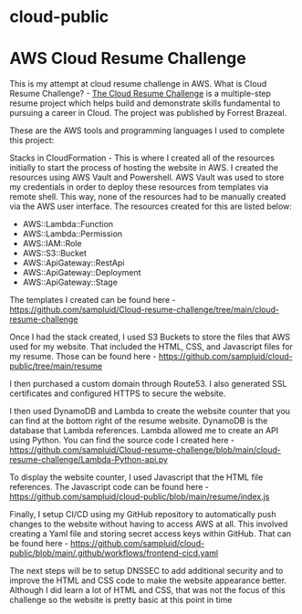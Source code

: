 # cloud-public
# AWS Cloud Resume Challenge

This is my attempt at cloud resume challenge in AWS.
What is Cloud Resume Challenge? - [The Cloud Resume Challenge](https://cloudresumechallenge.dev/) is a multiple-step resume project which helps build and demonstrate skills fundamental to pursuing a career in Cloud. The project was published by Forrest Brazeal.


These are the AWS tools and programming languages I used to complete this project:

Stacks in CloudFormation - This is where I created all of the resources initially to start the process of hosting the website in AWS. I created the resources using AWS Vault and Powershell. AWS Vault was used to store my credentials in order to deploy these resources from templates via remote shell. This way, none of the resources had to be manually created via the AWS user interface. The resources created for this are listed below:

- AWS::Lambda::Function
- AWS::Lambda::Permission
- AWS::IAM::Role
- AWS::S3::Bucket
- AWS::ApiGateway::RestApi
- AWS::ApiGateway::Deployment
- AWS::ApiGateway::Stage

The templates I created can be found here - https://github.com/sampluid/Cloud-resume-challenge/tree/main/cloud-resume-challenge

Once I had the stack created, I used S3 Buckets to store the files that AWS used for my website. That included the HTML, CSS, and Javascript files for my resume. Those can be found here - https://github.com/sampluid/cloud-public/tree/main/resume

I then purchased a custom domain through Route53. I also generated SSL certificates and configured HTTPS to secure the website.  

I then used DynamoDB and Lambda to create the website counter that you can find at the bottom right of the resume website. DynamoDB is the database that Lambda references. Lambda allowed me to create an API using Python. You can find the source code I created here -  https://github.com/sampluid/Cloud-resume-challenge/blob/main/cloud-resume-challenge/Lambda-Python-api.py

To display the website counter, I used Javascript that the HTML file references. The Javascript code can be found here - https://github.com/sampluid/cloud-public/blob/main/resume/index.js

Finally, I setup CI/CD using my GitHub repository to automatically push changes to the website without having to access AWS at all. This involved creating a Yaml file and storing secret access keys within GitHub. That can be found here - https://github.com/sampluid/cloud-public/blob/main/.github/workflows/frontend-cicd.yaml

The next steps will be to setup DNSSEC to add additional security and to improve the HTML and CSS code to make the website appearance better. Although I did learn a lot of HTML and CSS, that was not the focus of this challenge so the website is pretty basic at this point in time 
